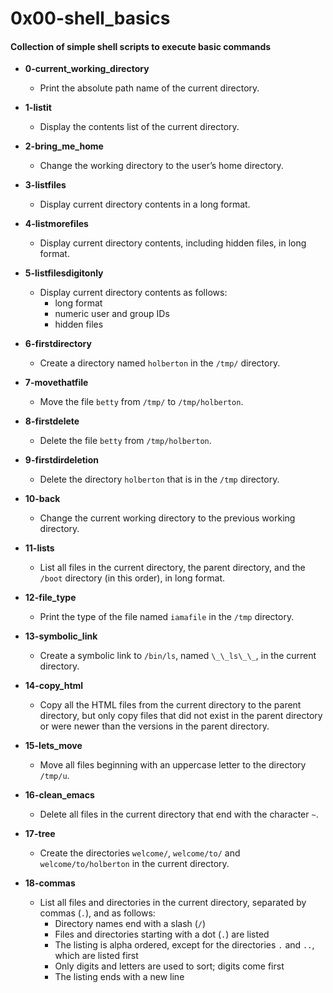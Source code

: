 # 0x00-shell_basics
#### Collection of simple shell scripts to execute basic commands

* **0-current\_working\_directory**
  * Print the absolute path name of the current directory.

* **1-listit**
  * Display the contents list of the current directory.

* **2-bring\_me\_home**
  * Change the working directory to the user’s home directory.

* **3-listfiles**
  * Display current directory contents in a long format.

* **4-listmorefiles**
  * Display current directory contents, including hidden files, in long format.

* **5-listfilesdigitonly**
  * Display current directory contents as follows:
    * long format
    * numeric user and group IDs
    * hidden files

* **6-firstdirectory**
    * Create a directory named ```holberton``` in the ```/tmp/``` directory.

* **7-movethatfile**
  * Move the file ```betty``` from ```/tmp/``` to ```/tmp/holberton```.

* **8-firstdelete**
  * Delete the file ```betty``` from ```/tmp/holberton```.

* **9-firstdirdeletion**
  * Delete the directory ```holberton``` that is in the ```/tmp``` directory.

* **10-back**
  * Change the current working directory to the previous working directory.

* **11-lists**
  * List all files in the current directory, the parent directory, and the
    ```/boot``` directory (in this order), in long format.

* **12-file\_type**
  * Print the type of the file named ```iamafile``` in the ```/tmp``` directory.

* **13-symbolic\_link**
  * Create a symbolic link to ```/bin/ls```, named ```\_\_ls\_\_```, in the
    current directory.

* **14-copy\_html**
  * Copy all the HTML files from the current directory to the parent directory,
    but only copy files that did not exist in the parent directory or were newer
    than the versions in the parent directory.

* **15-lets\_move**
  * Move all files beginning with an uppercase letter to the directory
    ```/tmp/u```.

* **16-clean\_emacs**
  * Delete all files in the current directory that end with the character
    ```~```.

* **17-tree**
  * Create the directories ```welcome/```, ```welcome/to/``` and
    ```welcome/to/holberton``` in the current directory.

* **18-commas**
  * List all files and directories in the current directory, separated by commas
    (```.```), and as follows:
    * Directory names end with a slash (```/```)
    * Files and directories starting with a dot (```.```) are listed
    * The listing is alpha ordered, except for the directories ```.``` and
      ```..```, which are listed first
    * Only digits and letters are used to sort; digits come first
    * The listing ends with a new line
